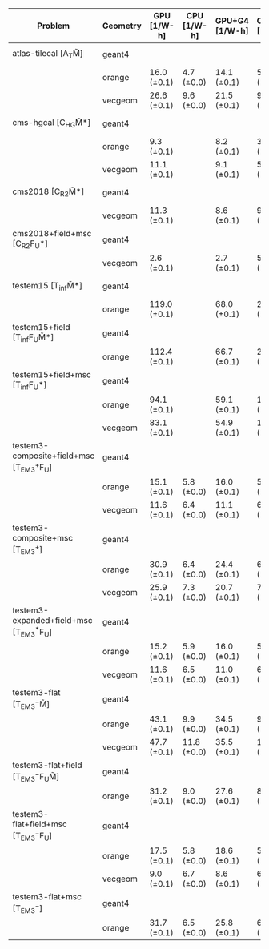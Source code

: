 | Problem                                                        | Geometry |  GPU [1/W-h] | CPU [1/W-h] | GPU+G4 [1/W-h] | CPU+G4 [1/W-h] |  G4 [1/W-h] |
| -------------------------------------------------------------- | -------- | ------------ | ----------- | -------------- | -------------- | ----------- |
| atlas-tilecal [A$_\mathrm{T}$M̃]                               | geant4   |              |             |                |                |  8.5 (±0.0) |
|                                                                | orange   |  16.0 (±0.1) |  4.7 (±0.0) |    14.1 (±0.1) |     5.1 (±0.0) |             |
|                                                                | vecgeom  |  26.6 (±0.1) |  9.6 (±0.0) |    21.5 (±0.1) |     9.4 (±0.0) |             |
| cms-hgcal [C$_\mathrm{HG}$M̃*]                                 | geant4   |              |             |                |                |  3.1 (±0.0) |
|                                                                | orange   |   9.3 (±0.1) |             |     8.2 (±0.1) |     3.4 (±0.0) |             |
|                                                                | vecgeom  |  11.1 (±0.1) |             |     9.1 (±0.1) |     5.0 (±0.0) |             |
| cms2018 [C$_\mathrm{R2}$M̃*]                                   | geant4   |              |             |                |                |  9.9 (±0.0) |
|                                                                | vecgeom  |  11.3 (±0.1) |             |     8.6 (±0.1) |     9.7 (±0.0) |             |
| cms2018+field+msc [C$_\mathrm{R2}$F$_\mathrm{U}$*]             | geant4   |              |             |                |                |  4.8 (±0.0) |
|                                                                | vecgeom  |   2.6 (±0.1) |             |     2.7 (±0.1) |     5.2 (±0.0) |             |
| testem15 [T$_\mathrm{inf}$M̃*]                                 | geant4   |              |             |                |                | 22.4 (±0.0) |
|                                                                | orange   | 119.0 (±0.1) |             |    68.0 (±0.1) |    22.3 (±0.0) |             |
| testem15+field [T$_\mathrm{inf}$F$_\mathrm{U}$M̃*]             | geant4   |              |             |                |                | 17.0 (±0.0) |
|                                                                | orange   | 112.4 (±0.1) |             |    66.7 (±0.1) |    20.0 (±0.0) |             |
| testem15+field+msc [T$_\mathrm{inf}$F$_\mathrm{U}$*]           | geant4   |              |             |                |                | 14.8 (±0.0) |
|                                                                | orange   |  94.1 (±0.1) |             |    59.1 (±0.1) |    17.3 (±0.0) |             |
|                                                                | vecgeom  |  83.1 (±0.1) |             |    54.9 (±0.1) |    17.5 (±0.0) |             |
| testem3-composite+field+msc [T$_\mathrm{EM3}^+$F$_\mathrm{U}$] | geant4   |              |             |                |                |  5.3 (±0.0) |
|                                                                | orange   |  15.1 (±0.1) |  5.8 (±0.0) |    16.0 (±0.1) |     5.4 (±0.0) |             |
|                                                                | vecgeom  |  11.6 (±0.1) |  6.4 (±0.0) |    11.1 (±0.1) |     6.3 (±0.0) |             |
| testem3-composite+msc [T$_\mathrm{EM3}^+$]                     | geant4   |              |             |                |                |  6.7 (±0.0) |
|                                                                | orange   |  30.9 (±0.1) |  6.4 (±0.0) |    24.4 (±0.1) |     6.3 (±0.0) |             |
|                                                                | vecgeom  |  25.9 (±0.1) |  7.3 (±0.0) |    20.7 (±0.1) |     7.3 (±0.0) |             |
| testem3-expanded+field+msc [T$_\mathrm{EM3}^*$F$_\mathrm{U}$]  | geant4   |              |             |                |                |  5.4 (±0.0) |
|                                                                | orange   |  15.2 (±0.1) |  5.9 (±0.0) |    16.0 (±0.1) |     5.8 (±0.0) |             |
|                                                                | vecgeom  |  11.6 (±0.1) |  6.5 (±0.0) |    11.0 (±0.1) |     6.5 (±0.0) |             |
| testem3-flat [T$_\mathrm{EM3}^-$M̃]                            | geant4   |              |             |                |                | 11.3 (±0.0) |
|                                                                | orange   |  43.1 (±0.1) |  9.9 (±0.0) |    34.5 (±0.1) |     9.8 (±0.0) |             |
|                                                                | vecgeom  |  47.7 (±0.1) | 11.8 (±0.0) |    35.5 (±0.1) |    11.6 (±0.0) |             |
| testem3-flat+field [T$_\mathrm{EM3}^-$F$_\mathrm{U}$M̃]        | geant4   |              |             |                |                |  8.8 (±0.0) |
|                                                                | orange   |  31.2 (±0.1) |  9.0 (±0.0) |    27.6 (±0.1) |     8.9 (±0.0) |             |
| testem3-flat+field+msc [T$_\mathrm{EM3}^-$F$_\mathrm{U}$]      | geant4   |              |             |                |                |  5.7 (±0.0) |
|                                                                | orange   |  17.5 (±0.1) |  5.8 (±0.0) |    18.6 (±0.1) |     5.9 (±0.0) |             |
|                                                                | vecgeom  |   9.0 (±0.1) |  6.7 (±0.0) |     8.6 (±0.1) |     6.6 (±0.0) |             |
| testem3-flat+msc [T$_\mathrm{EM3}^-$]                          | geant4   |              |             |                |                |  7.2 (±0.0) |
|                                                                | orange   |  31.7 (±0.1) |  6.5 (±0.0) |    25.8 (±0.1) |     6.6 (±0.0) |             |
